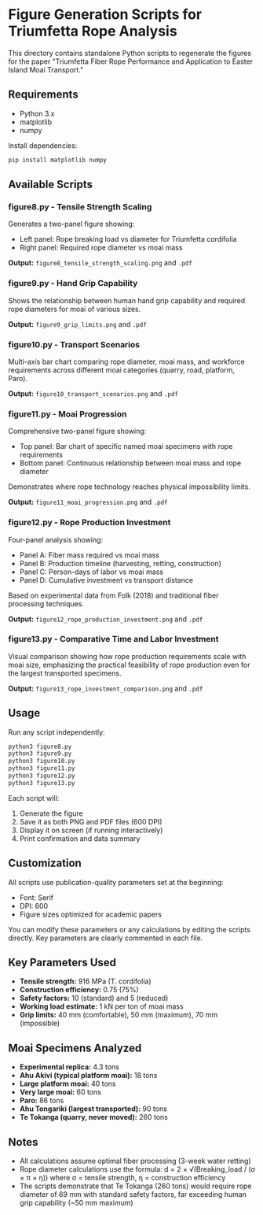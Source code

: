 # Figure Generation Scripts for Triumfetta Rope Analysis

This directory contains standalone Python scripts to regenerate the figures for the paper "Triumfetta Fiber Rope Performance and Application to Easter Island Moai Transport."

## Requirements

- Python 3.x
- matplotlib
- numpy

Install dependencies:
```bash
pip install matplotlib numpy
```

## Available Scripts

### figure8.py - Tensile Strength Scaling
Generates a two-panel figure showing:
- Left panel: Rope breaking load vs diameter for Triumfetta cordifolia
- Right panel: Required rope diameter vs moai mass

**Output:** `figure8_tensile_strength_scaling.png` and `.pdf`

### figure9.py - Hand Grip Capability
Shows the relationship between human hand grip capability and required rope diameters for moai of various sizes.

**Output:** `figure9_grip_limits.png` and `.pdf`

### figure10.py - Transport Scenarios
Multi-axis bar chart comparing rope diameter, moai mass, and workforce requirements across different moai categories (quarry, road, platform, Paro).

**Output:** `figure10_transport_scenarios.png` and `.pdf`

### figure11.py - Moai Progression
Comprehensive two-panel figure showing:
- Top panel: Bar chart of specific named moai specimens with rope requirements
- Bottom panel: Continuous relationship between moai mass and rope diameter

Demonstrates where rope technology reaches physical impossibility limits.

**Output:** `figure11_moai_progression.png` and `.pdf`

### figure12.py - Rope Production Investment
Four-panel analysis showing:
- Panel A: Fiber mass required vs moai mass
- Panel B: Production timeline (harvesting, retting, construction)
- Panel C: Person-days of labor vs moai mass
- Panel D: Cumulative investment vs transport distance

Based on experimental data from Folk (2018) and traditional fiber processing techniques.

**Output:** `figure12_rope_production_investment.png` and `.pdf`

### figure13.py - Comparative Time and Labor Investment
Visual comparison showing how rope production requirements scale with moai size, emphasizing the practical feasibility of rope production even for the largest transported specimens.

**Output:** `figure13_rope_investment_comparison.png` and `.pdf`

## Usage

Run any script independently:
```bash
python3 figure8.py
python3 figure9.py
python3 figure10.py
python3 figure11.py
python3 figure12.py
python3 figure13.py
```

Each script will:
1. Generate the figure
2. Save it as both PNG and PDF files (600 DPI)
3. Display it on screen (if running interactively)
4. Print confirmation and data summary

## Customization

All scripts use publication-quality parameters set at the beginning:
- Font: Serif
- DPI: 600
- Figure sizes optimized for academic papers

You can modify these parameters or any calculations by editing the scripts directly. Key parameters are clearly commented in each file.

## Key Parameters Used

- **Tensile strength:** 916 MPa (T. cordifolia)
- **Construction efficiency:** 0.75 (75%)
- **Safety factors:** 10 (standard) and 5 (reduced)
- **Working load estimate:** 1 kN per ton of moai mass
- **Grip limits:** 40 mm (comfortable), 50 mm (maximum), 70 mm (impossible)

## Moai Specimens Analyzed

- **Experimental replica:** 4.3 tons
- **Ahu Akivi (typical platform moai):** 18 tons
- **Large platform moai:** 40 tons
- **Very large moai:** 60 tons
- **Paro:** 86 tons
- **Ahu Tongariki (largest transported):** 90 tons
- **Te Tokanga (quarry, never moved):** 260 tons

## Notes

- All calculations assume optimal fiber processing (3-week water retting)
- Rope diameter calculations use the formula: d = 2 × √(Breaking_load / (σ × π × η))
  where σ = tensile strength, η = construction efficiency
- The scripts demonstrate that Te Tokanga (260 tons) would require rope diameter of 69 mm with standard safety factors, far exceeding human grip capability (~50 mm maximum)
